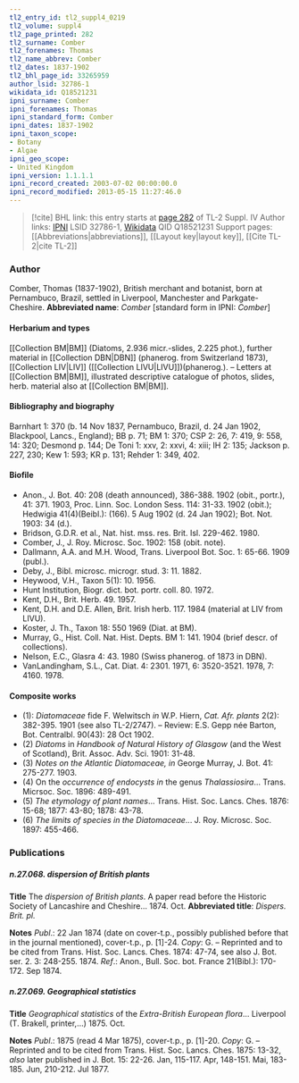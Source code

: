 ```yaml
---
tl2_entry_id: tl2_suppl4_0219
tl2_volume: suppl4
tl2_page_printed: 282
tl2_surname: Comber
tl2_forenames: Thomas
tl2_name_abbrev: Comber
tl2_dates: 1837-1902
tl2_bhl_page_id: 33265959
author_lsid: 32786-1
wikidata_id: Q18521231
ipni_surname: Comber
ipni_forenames: Thomas
ipni_standard_form: Comber
ipni_dates: 1837-1902
ipni_taxon_scope: 
- Botany
- Algae
ipni_geo_scope: 
- United Kingdom
ipni_version: 1.1.1.1
ipni_record_created: 2003-07-02 00:00:00.0
ipni_record_modified: 2013-05-15 11:27:46.0
---
```


> [!cite] BHL link: this entry starts at [page 282](https://www.biodiversitylibrary.org/page/33265959) of TL-2 Suppl. IV
> Author links: [IPNI](https://www.ipni.org/a/32786-1) LSID 32786-1, [Wikidata](https://www.wikidata.org/wiki/Q18521231) QID Q18521231
> Support pages: [[Abbreviations|abbreviations]], [[Layout key|layout key]], [[Cite TL-2|cite TL-2]]

### Author

Comber, Thomas (1837-1902), British merchant and botanist, born at Pernambuco, Brazil, settled in Liverpool, Manchester and Parkgate-Cheshire. 
**Abbreviated name**: *Comber* \[standard form in IPNI: *Comber*\]

#### Herbarium and types

[[Collection BM|BM]] (Diatoms, 2.936 micr.-slides, 2.225 phot.), further material in [[Collection DBN|DBN]] (phanerog. from Switzerland 1873), [[Collection LIV|LIV]] ([[Collection LIVU|LIVU]])(phanerog.). – Letters at [[Collection BM|BM]], illustrated descriptive catalogue of photos, slides, herb. material also at [[Collection BM|BM]].

#### Bibliography and biography

Barnhart 1: 370 (b. 14 Nov 1837, Pernambuco, Brazil, d. 24 Jan 1902, Blackpool, Lancs., England); BB p. 71; BM 1: 370; CSP 2: 26, 7: 419, 9: 558, 14: 320; Desmond p. 144; De Toni 1: xxv, 2: xxvi, 4: xiii; IH 2: 135; Jackson p. 227, 230; Kew 1: 593; KR p. 131; Rehder 1: 349, 402.

#### Biofile

- Anon., J. Bot. 40: 208 (death announced), 386-388. 1902 (obit., portr.), 41: 371. 1903, Proc. Linn. Soc. London Sess. 114: 31-33. 1902 (obit.); Hedwigia 41(4)(Beibl.): (166). 5 Aug 1902 (d. 24 Jan 1902); Bot. Not. 1903: 34 (d.).
- Bridson, G.D.R. et al., Nat. hist. mss. res. Brit. Isl. 229-462. 1980.
- Comber, J., J. Roy. Microsc. Soc. 1902: 158 (obit. note).
- Dallmann, A.A. and M.H. Wood, Trans. Liverpool Bot. Soc. 1: 65-66. 1909 (publ.).
- Deby, J., Bibl. microsc. microgr. stud. 3: 11. 1882.
- Heywood, V.H., Taxon 5(1): 10. 1956.
- Hunt Institution, Biogr. dict. bot. portr. coll. 80. 1972.
- Kent, D.H., Brit. Herb. 49. 1957.
- Kent, D.H. and D.E. Allen, Brit. Irish herb. 117. 1984 (material at LIV from LIVU).
- Koster, J. Th., Taxon 18: 550 1969 (Diat. at BM).
- Murray, G., Hist. Coll. Nat. Hist. Depts. BM 1: 141. 1904 (brief descr. of collections).
- Nelson, E.C., Glasra 4: 43. 1980 (Swiss phanerog. of 1873 in DBN).
- VanLandingham, S.L., Cat. Diat. 4: 2301. 1971, 6: 3520-3521. 1978, 7: 4160. 1978.

#### Composite works

- (1): *Diatomaceae* fide F. Welwitsch *in* W.P. Hiern, *Cat. Afr. plants* 2(2): 382-395. 1901 (see also TL-2/2747). – Review: E.S. Gepp née Barton, Bot. Centralbl. 90(43): 28 Oct 1902.
- (2) *Diatoms* in *Handbook of Natural History of Glasgow* (and the West of Scotland), Brit. Assoc. Adv. Sci. 1901: 31-48.
- (3) *Notes on the Atlantic Diatomaceae, in* George Murray, J. Bot. 41: 275-277. 1903.
- (4) On the *occurrence of endocysts in* the genus *Thalassiosira*... Trans. Micrsoc. Soc. 1896: 489-491.
- (5) *The etymology of plant names*... Trans. Hist. Soc. Lancs. Ches. 1876: 15-68; 1877: 43-80; 1878: 43-78.
- (6) *The limits of species in the Diatomaceae*... J. Roy. Microsc. Soc. 1897: 455-466.

### Publications

##### n.27.068. dispersion of British plants

**Title**
The *dispersion of British plants*. A paper read before the Historic Society of Lancashire and Cheshire... 1874. Oct.
**Abbreviated title**: *Dispers. Brit. pl.*

**Notes**
*Publ*.: 22 Jan 1874 (date on cover-t.p., possibly published before that in the journal mentioned), cover-t.p., p. \[1\]-24. *Copy*: G. – Reprinted and to be cited from Trans. Hist. Soc. Lancs. Ches. 1874: 47-74, see also J. Bot. ser. 2. 3: 248-255. 1874.
*Ref*.: Anon., Bull. Soc. bot. France 21(Bibl.): 170-172. Sep 1874.

##### n.27.069. Geographical statistics

**Title**
*Geographical statistics* of the *Extra-British European flora*... Liverpool (T. Brakell, printer,...) 1875. Oct.

**Notes**
*Publ*.: 1875 (read 4 Mar 1875), cover-t.p., p. \[1\]-20. *Copy*: G. – Reprinted and to be cited from Trans. Hist. Soc. Lancs. Ches. 1875: 13-32, *also* later published in J. Bot. 15: 22-26. Jan, 115-117. Apr, 148-151. Mai, 183-185. Jun, 210-212. Jul 1877.


